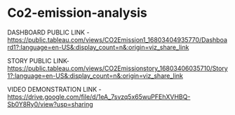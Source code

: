 # Co2-emission-analysis

DASHBOARD PUBLIC LINK -https://public.tableau.com/views/CO2Emission1_16803404935770/Dashboard1?:language=en-US&:display_count=n&:origin=viz_share_link

STORY PUBLIC LINK- https://public.tableau.com/views/CO2Emissionstory_16803406035710/Story1?:language=en-US&:display_count=n&:origin=viz_share_link

VIDEO DEMONSTRATION LINK -https://drive.google.com/file/d/1eA_7svzq5x65wuPFEhXVHBQ-Sb0Y8Ry0/view?usp=sharing
